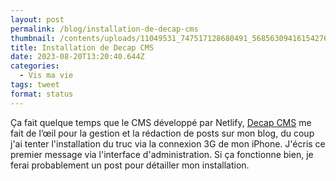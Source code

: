 ```yaml
---
layout: post
permalink: /blog/installation-de-decap-cms
thumbnail: /contents/uploads/11049531_747517128680491_5685630941615427600_o-825x510.jpg
title: Installation de Decap CMS
date: 2023-08-20T13:20:40.644Z
categories:
  - Vis ma vie
tags: tweet
format: status
---
```

Ça fait quelque temps que le CMS développé par Netlify, [Decap CMS](https://decapcms.org) me fait de l’œil pour la gestion et la rédaction de posts sur mon blog, du coup j'ai tenter l'installation du truc via la connexion 3G de mon iPhone. J'écris ce premier message via l'interface d'administration. Si ça fonctionne bien, je ferai probablement un post pour détailler mon installation.